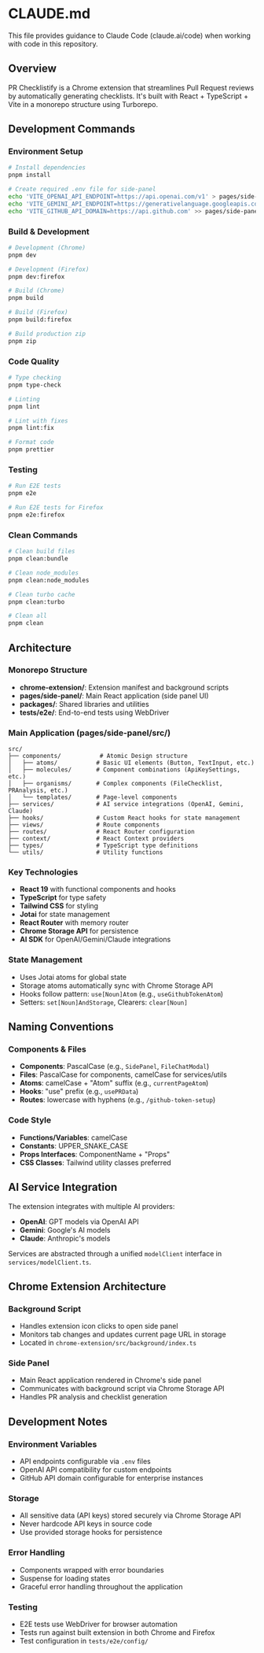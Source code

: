 # CLAUDE.md

This file provides guidance to Claude Code (claude.ai/code) when working with code in this repository.

## Overview

PR Checklistify is a Chrome extension that streamlines Pull Request reviews by automatically generating checklists. It's built with React + TypeScript + Vite in a monorepo structure using Turborepo.

## Development Commands

### Environment Setup
```bash
# Install dependencies
pnpm install

# Create required .env file for side-panel
echo 'VITE_OPENAI_API_ENDPOINT=https://api.openai.com/v1' > pages/side-panel/.env
echo 'VITE_GEMINI_API_ENDPOINT=https://generativelanguage.googleapis.com/v1beta/openai/' >> pages/side-panel/.env
echo 'VITE_GITHUB_API_DOMAIN=https://api.github.com' >> pages/side-panel/.env
```

### Build & Development
```bash
# Development (Chrome)
pnpm dev

# Development (Firefox)
pnpm dev:firefox

# Build (Chrome)
pnpm build

# Build (Firefox)
pnpm build:firefox

# Build production zip
pnpm zip
```

### Code Quality
```bash
# Type checking
pnpm type-check

# Linting
pnpm lint

# Lint with fixes
pnpm lint:fix

# Format code
pnpm prettier
```

### Testing
```bash
# Run E2E tests
pnpm e2e

# Run E2E tests for Firefox
pnpm e2e:firefox
```

### Clean Commands
```bash
# Clean build files
pnpm clean:bundle

# Clean node_modules
pnpm clean:node_modules

# Clean turbo cache
pnpm clean:turbo

# Clean all
pnpm clean
```

## Architecture

### Monorepo Structure
- **chrome-extension/**: Extension manifest and background scripts
- **pages/side-panel/**: Main React application (side panel UI)
- **packages/**: Shared libraries and utilities
- **tests/e2e/**: End-to-end tests using WebDriver

### Main Application (pages/side-panel/src/)
```
src/
├── components/           # Atomic Design structure
│   ├── atoms/           # Basic UI elements (Button, TextInput, etc.)
│   ├── molecules/       # Component combinations (ApiKeySettings, etc.)
│   ├── organisms/       # Complex components (FileChecklist, PRAnalysis, etc.)
│   └── templates/       # Page-level components
├── services/            # AI service integrations (OpenAI, Gemini, Claude)
├── hooks/               # Custom React hooks for state management
├── views/               # Route components
├── routes/              # React Router configuration
├── context/             # React Context providers
├── types/               # TypeScript type definitions
└── utils/               # Utility functions
```

### Key Technologies
- **React 19** with functional components and hooks
- **TypeScript** for type safety
- **Tailwind CSS** for styling
- **Jotai** for state management
- **React Router** with memory router
- **Chrome Storage API** for persistence
- **AI SDK** for OpenAI/Gemini/Claude integrations

### State Management
- Uses Jotai atoms for global state
- Storage atoms automatically sync with Chrome Storage API
- Hooks follow pattern: `use[Noun]Atom` (e.g., `useGithubTokenAtom`)
- Setters: `set[Noun]AndStorage`, Clearers: `clear[Noun]`

## Naming Conventions

### Components & Files
- **Components**: PascalCase (e.g., `SidePanel`, `FileChatModal`)
- **Files**: PascalCase for components, camelCase for services/utils
- **Atoms**: camelCase + "Atom" suffix (e.g., `currentPageAtom`)
- **Hooks**: "use" prefix (e.g., `usePRData`)
- **Routes**: lowercase with hyphens (e.g., `/github-token-setup`)

### Code Style
- **Functions/Variables**: camelCase
- **Constants**: UPPER_SNAKE_CASE
- **Props Interfaces**: ComponentName + "Props"
- **CSS Classes**: Tailwind utility classes preferred

## AI Service Integration

The extension integrates with multiple AI providers:
- **OpenAI**: GPT models via OpenAI API
- **Gemini**: Google's AI models
- **Claude**: Anthropic's models

Services are abstracted through a unified `modelClient` interface in `services/modelClient.ts`.

## Chrome Extension Architecture

### Background Script
- Handles extension icon clicks to open side panel
- Monitors tab changes and updates current page URL in storage
- Located in `chrome-extension/src/background/index.ts`

### Side Panel
- Main React application rendered in Chrome's side panel
- Communicates with background script via Chrome Storage API
- Handles PR analysis and checklist generation

## Development Notes

### Environment Variables
- API endpoints configurable via `.env` files
- OpenAI API compatibility for custom endpoints
- GitHub API domain configurable for enterprise instances

### Storage
- All sensitive data (API keys) stored securely via Chrome Storage API
- Never hardcode API keys in source code
- Use provided storage hooks for persistence

### Error Handling
- Components wrapped with error boundaries
- Suspense for loading states
- Graceful error handling throughout the application

### Testing
- E2E tests use WebDriver for browser automation
- Tests run against built extension in both Chrome and Firefox
- Test configuration in `tests/e2e/config/`